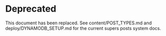# Deprecated

This document has been replaced. See content/POST_TYPES.md and deploy/DYNAMODB_SETUP.md for the current supers posts system docs.
